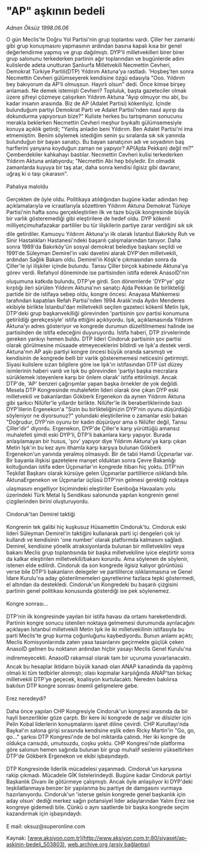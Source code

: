 # "AP" aşkının bedeli

*Adnan Öksüz 1998.06.06*

<div class="pNewsDetailMainContent" itemprop="articleBody">
 O gün Meclis'te Doğru Yol Partisi'nin grup toplantısı vardı. Çiller her zamanki gibi grup konuşmasını yapmasının ardından basına kapalı kısa bir genel değerlendirme yapmış ve grup dağılmıştı. DYP'li milletvekilleri birer birer grup salonunu terkederken partinin ağır toplarından ve bugünlerde adını kulislerde adeta unutturan Şanlıurfa Milletvekili Necmettin Cevheri, Demokrat Türkiye Partili(DTP) Yıldırım Aktuna'ya rastladı. 'Hoşbeş'ten sonra Necmettin Cevheri gülümseyerek kendisine özgü edasıyla "Ooo. Yıldırım bey bakıyorum da AP'li olmuşsun. Hayırlı olsun" dedi. Önce kimse birşey anlamadı. Ne demek istemişti Cevheri? Topluluk, başta gazeteciler olmak üzere şifreyi çözmeye çalışırken Yıldırım Aktuna "Ayıp olmuyor mu abi, bu kadar insanın arasında. Biz de AP (Adalet Partisi) kökenliyiz. İçinde bulunduğum partiyi Demokrat Parti ve Adalet Partisi'nden nasıl ayırıp da dokundurma yapıyorsun bize?" Kuliste herkes bu tartışmanın sonucunu merakla beklerken Necmettin Cevheri meşhur bıyıkaltı gülümsemesiyle konuya açıklık getirdi; "Yanlış anladın beni Yıldırım. Ben Adalet Partisi'ni ima etmemiştim. Benim söylemek istediğim senin şu sıralarda sık sık yanında bulunduğun bir bayan sanatçı. Bu bayan sanatçının adı ve soyadının baş harflerini yanyana koyduğun zaman ne yapıyor? AP(Ajda Pekkan) değil mi?" Çemberdekiler kahkahayı bastılar. Necmettin Cevheri kulisi terkederken Yıldırım Aktuna anlatıyordu; "Necmettin Abi hep böyledir. En olmadık zamanlarda kuyuya bir taş atar, daha sonra kendisi ilgisiz gibi davranır, uğraş ki o taşı çıkarasın".
 <br/>
 <br/>
 Pahalıya maloldu
 <br/>
 <br/>
 Gerçekten de öyle oldu. Politikaya atıldığından bugüne kadar adından hep açıklamalarıyla ve icraatlarıyla sözettiren Yıldırım Aktuna Demokrat Türkiye Partisi'nin hafta sonu gerçekleştirilen ilk ve taze büyük kongresinde büyük bir varlık gösteremediği gibi eleştirilere de hedef oldu. DYP kökenli milliyetçimuhafazakar partililer bu tür ilişkilerin partiye zarar verdiğini sık sık dile getirdiler. Kamuoyu Yıldırım Aktuna'yı ilk olarak İstanbul Bakırköy Ruh ve Sinir Hastalıkları Hastanesi'ndeki başarılı çalışmalarından tanıyor. Daha sonra 1989'da Bakırköy'ün sosyal demokrat belediye başkanı seçildi ve 1991'de Süleyman Demirel'in vaki davetini alarak DYP'den milletvekili, ardından Sağlık Bakanı oldu. Demirel'in Köşk'e çıkmasından sonra da Çiller'le iyi ilişkiler içinde bulundu. Tansu Çiller birçok kabinede Aktuna'ya görev verdi. Refahyol döneminde ise partisinden istifa ederek AnasolD'nin oluşumuna katkıda bulundu, DTP'ye girdi. Son dönemlerde 'DYP'ye' göz kırptığı ileri sürülen Yıldırım Aktuna'nın sanatçı Ajda Pekkan ile birlikteliği partide bir de istifaya sebep oldu, kongre öncesi. Anayasa Mahkemesi tarafından kapatılan Refah Partisi'nden 1994 Aralık'ında Aydın Menderes ekibiyle birlikte İstanbul'dan milletvekili seçilen gazeteci kökenli Metin Işık, DTP'deki grup başkanvekilliği görevinden 'partisinin şov partisi konumuna getirildiği gerekçesiyle' istifa ettiğini açıklıyordu. Işık, açıklamasında Yıldırım Aktuna'yı adres gösteriyor ve kongrede durumun düzeltilmemesi halinde ise partisinden de istifa edeceğini duyuruyordu. İstifa haberi, DTP zirvelerinde gereken yankıyı hemen buldu. DTP lideri Cindoruk partisinin şov partisi olarak görülmesine müsaade etmeyeceklerini bildirdi ve Işık'a destek verdi. Aktuna'nın AP aşkı partiyi kongre öncesi büyük oranda sarsmıştı ve kendisinin de kongrede belli bir varlık gösterememesi neticesini getirmişti. Siyasi kulislere sızan bilgilere göre ise Işık'ın istifasından DTP üst düzey isimlerinin haberi vardı ve Işık bu görevinden 'partiyi başka mecralara sürüklemek isteyenlere karşı bir önlem olarak' istifa ettirilmişti. Ancak DTP'de, 'AP' benzeri çağrışımlar yapan başka örnekler de yok değildi. Mesela DTP Kongresinde muhalefetin lideri olarak öne çıkan DYP eski milletvekili ve bakanlardan Gökberk Ergenekon da aynen Yıldırım Aktuna gibi şarkıcı Nilüfer'le yıllardır birlikte. Nilüfer'le ilk beraberliklerinde bazı DYP'lilerin Ergenekon'a "Sizin bu birlikteliğinizin DYP'nin oyunu düşürdüğü söyleniyor ne diyorsunuz?" yolundaki eleştirilerine o zamanlar eski bakan "Doğrudur, DYP'nin oyunu bir kadın düşürüyor ama o Nilüfer değil, Tansu Çiller'dir" diyordu. Ergenekon, DYP'de Çiller'e karşı yürüttüğü amansız muhalefeti şimdi eski DYP'li, DTP'li bakanlara karşı yapıyor. Burada anlaşılamayan bir husus, 'şov' yapıyor diye Yıldırım Aktuna'ya karşı çıkan Metin Işık'ın bu kez aynı ithamla karşı karşıya bulunan Gökberk Ergenekon'un yanında yeralmış olmasıydı. Bir de tabii Hamdi Üçpınarlar var. Bir bayanla ilişkisi gazetelere manşet olduktan sonra Çevre Bakanlığı koltuğundan istifa eden Üçpınarlar'ın kongrede itibarı hiç yoktu. DTP'nin Teşkilat Başkanı olarak kürsüye gelen Üçpınarlar partililerce ıslıklandı bile. AktunaErgenekon ve Üçpınarlar üçlüsü DTP'nin gelmesi gerektiği noktaya ulaşmasını engelliyor biçimindeki eleştiriler Esenboğa Havaalanı yolu üzerindeki Türk Metal İş Sendikası salonunda yapılan kongrenin genel çizgilerinden birini oluşturuyordu.
 <br/>
 <br/>
 Cindoruk'tan Demirel taktiği
 <br/>
 <br/>
 Kongrenin tek galibi hiç kuşkusuz Hüsamettin Cindoruk'tu. Cindoruk eski lideri Süleyman Demirel'in taktiğini kullanarak parti içi dengeleri çok iyi kullandı ve kendisinin 'one number' olarak platformda kalmasını sağladı. Demirel, kendisine yönelik atraksiyonlarda bulunan bir milletvekilini veya bakanı Meclis grup toplantısında bir başka milletvekiline iyice eleştirtir sonra da kalkar eleştirilen milletvekili/bakanı korurdu. Ama söylenen de söylenir, istenen elde edilirdi. Cindoruk da son kongrede ilgisiz kalıyor görüntüsü verse bile DTP'li bakanların delegeler ve partililerce ıslıklanmasına ve Genel İdare Kurulu'na aday gösterilmemeleri gayretlerine fazlaca tepki göstermedi, el altından da destekledi. Cindoruk'un Kongredeki bu başarılı çizgisini partinin genel politikası konusunda gösterdiği ise pek söylenemez.
 <br/>
 <br/>
 Kongre sonrası...
 <br/>
 <br/>
 DTP'nin ilk kongresinde yayılan bir istifa havası da ortamı hareketlendirdi. Partinin kongre sonucu istenilen noktaya gelmemesi durumunda ayrılacağını açıklayan İstanbul milletvekili Metin Işık ile iki milletvekilinin istifasıyla bu parti Meclis'te grup kurma çoğunluğunu kaybediyordu. Bunun anlamı açıktı; Meclis Komisyonlarında zaten yasa tasarılarını geçirmekte güçlük çeken AnasolD gelinen bu noktanın ardından hiçbir yasayı Meclis Genel Kurulu'na indiremeyecekti. AnasolD rakamsal olarak tam bir uçuruma yuvarlanacaktı. Ancak bu hesaplar iktidarın büyük kanadı olan ANAP kanadında da yapılmış olmalı ki tüm tedbirler alınmıştı; olası kopmalar karşılığında ANAP'tan birkaç milletvekili DTP'ye geçecek, koalisyon kurtulacaktı. Nereden bakılırsa bakılsın DTP kongre sonrası önemli gelişmelere gebe.
 <br/>
 <br/>
 Erez neredeydi?
 <br/>
 <br/>
 Daha önce yapılan CHP Kongresiyle Cindoruk'un kongresi arasında da bir hayli benzerlikler göze çarptı. Bir kere iki kongrede de sağır ve dilsizler için Pelin Kobal liderlerin konuşmalarını işaret diline çevirdi. CHP Kurultayı'nda Baykal'ın salona girişi sırasında kendisine eşlik eden Ricky Martin'in "Go, go, go..." şarkısı DTP Kongresi'nde de bol miktarda çalındı. Her iki kongre de oldukça cansızdı, umutsuzdu, coşku yoktu. CHP Kongresi'nde platforma göre salonun hemen sağında bulunan bir grup muhalif seslerini yükseltirken DTP'de Gökberk Ergenekon ve ekibi işbaşındaydı.
 <br/>
 <br/>
 DTP Kongresinde liderlik mücadelesi yaşanmadı. Cindoruk'un karşısına rakip çıkmadı. Mücadele GİK listelerindeydi. Bugüne kadar Cindoruk partiyi Başkanlık Divanı ile götürmeye çalışmıştı. Ancak öyle anlaşılıyor ki DYP'deki teşkilatlanmaya benzer bir yapılanma bu partiye de damgasını vurmaya hazırlanıyordu. Cindoruk'un 'isterse gelsin kongrede genel başkanlık için aday olsun' dediği merkez sağın potansiyel lider adaylarından Yalım Erez ise kongreye gidemedi bile. Çünkü o aynı saatlerde bir başka kongrede seçim kazandırmak için işbaşındaydı.
 <br/>
 <br/>
 E mail: oksuz@superonline.com
 <br/>
</div>


Kaynak: [www.aksiyon.com.tr](http://www.aksiyon.com.tr:80/siyaset/ap-askinin-bedeli_503803), [web.archive.org (arşiv bağlantısı)](http://web.archive.org/web/20150905020938/http://www.aksiyon.com.tr:80/siyaset/ap-askinin-bedeli_503803)
